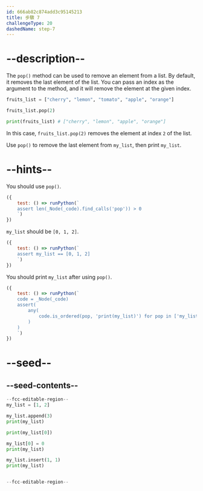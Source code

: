 ```yaml
---
id: 666ab82c874add3c95145213
title: 步驟 7
challengeType: 20
dashedName: step-7
---
```


# --description--

The `pop()` method can be used to remove an element from a list. By default, it removes the last element of the list. You can pass an index as the argument to the method, and it will remove the element at the given index.

```py
fruits_list = ["cherry", "lemon", "tomato", "apple", "orange"]

fruits_list.pop(2)

print(fruits_list) # ["cherry", "lemon", "apple", "orange"]
```

In this case, `fruits_list.pop(2)` removes the element at index `2` of the list.

Use `pop()` to remove the last element from `my_list`, then print `my_list`.

# --hints--

You should use `pop()`.

```js
({
    test: () => runPython(`
    assert len(_Node(_code).find_calls('pop')) > 0
    `)
})
```

`my_list` should be `[0, 1, 2]`.

```js
({
    test: () => runPython(`
    assert my_list == [0, 1, 2]
    `)
})
```

You should print `my_list` after using `pop()`.

```js
({
    test: () => runPython(`
    code = _Node(_code)
    assert(
        any(
            code.is_ordered(pop, 'print(my_list)') for pop in ['my_list.pop()', 'my_list.pop(3)']
        )
    )
    `)
})
```

# --seed--

## --seed-contents--

```py
--fcc-editable-region--
my_list = [1, 2]

my_list.append(3)
print(my_list)

print(my_list[0])

my_list[0] = 0
print(my_list)

my_list.insert(1, 1)
print(my_list)


--fcc-editable-region--
```
